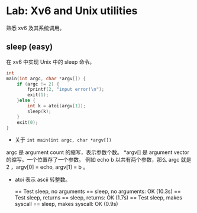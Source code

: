 # Lab: Xv6 and Unix utilities

熟悉 xv6 及其系统调用。

## sleep (easy)

在 xv6 中实现 Unix 中的 sleep 命令。

```cpp
int
main(int argc, char *argv[]) {
    if (argc != 2) {
        fprintf(2, "input error!\n");
        exit(1);
    }else {
        int k = atoi(argv[1]);
        sleep(k);
    }
    exit(0);
}
```

* 关于 `int main(int argc, char *argv[]) `

argc 是 argument count 的缩写，表示参数个数。 
*argv[] 是 argument vector 的缩写。一个位置存了一个参数。
例如 echo b 以共有两个参数，那么 argc 就是 2 ，argv[0] = echo, argv[1] = b 。

* atoi 表示 ascii 转整数。

    == Test sleep, no arguments == sleep, no arguments: OK (10.3s) 
    == Test sleep, returns == sleep, returns: OK (1.7s) 
    == Test sleep, makes syscall == sleep, makes syscall: OK (0.9s) 

